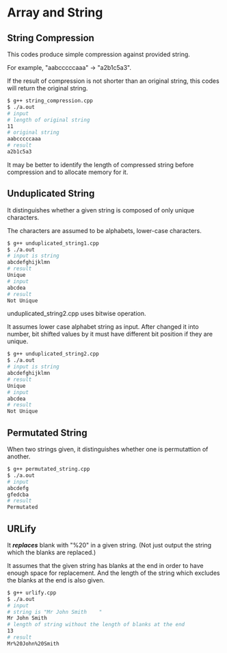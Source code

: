 # Array and String

## String Compression

This codes produce simple compression against provided string.

For example, "aabcccccaaa" -> "a2b1c5a3".

If the result of compression is not shorter than an original string,
this codes will return the original string.

```bash
$ g++ string_compression.cpp
$ ./a.out
# input
# length of original string
11
# original string
aabcccccaaa
# result
a2b1c5a3
```

It may be better to identify the length of compressed string before compression and to allocate memory for it.

## Unduplicated String

It distinguishes whether a given string is composed of only unique characters.

The characters are assumed to be alphabets, lower-case characters.

```bash
$ g++ unduplicated_string1.cpp
$ ./a.out
# input is string
abcdefghijklmn
# result
Unique
# input
abcdea
# result
Not Unique
```

unduplicated_string2.cpp uses bitwise operation.

It assumes lower case alphabet string as input.
After changed it into number, bit shifted values by it must have different bit position if they are unique.

```bash
$ g++ unduplicated_string2.cpp
$ ./a.out
# input is string
abcdefghijklmn
# result
Unique
# input
abcdea
# result
Not Unique
```

## Permutated String

When two strings given, it distinguishes whether one is permutattion of another.

```bash
$ g++ permutated_string.cpp
$ ./a.out
# input
abcdefg
gfedcba
# result
Permutated
```

## URLify

It **_replaces_** blank with "%20" in a given string.
(Not just output the string which the blanks are replaced.)

It assumes that the given string has blanks at the end in order to have enough space for replacement.
And the length of the string which excludes the blanks at the end is also given.

```bash
$ g++ urlify.cpp
$ ./a.out
# input
# string is "Mr John Smith    "
Mr John Smith
# length of string without the length of blanks at the end
13
# result
Mr%20John%20Smith
```
